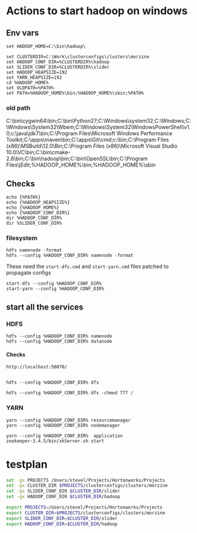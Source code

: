 <!---
  Licensed under the Apache License, Version 2.0 (the "License");
  you may not use this file except in compliance with the License.
  You may obtain a copy of the License at

   http://www.apache.org/licenses/LICENSE-2.0

  Unless required by applicable law or agreed to in writing, software
  distributed under the License is distributed on an "AS IS" BASIS,
  WITHOUT WARRANTIES OR CONDITIONS OF ANY KIND, either express or implied.
  See the License for the specific language governing permissions and
  limitations under the License. See accompanying LICENSE file.
-->

# Actions to start hadoop on windows

## Env vars

    set HADOOP_HOME=C:\bin\hadoop\

    set CLUSTERDIR=C:\Work\clusterconfigs\clusters\morzine
    set HADOOP_CONF_DIR=%CLUSTERDIR%\hadoop
    set SLIDER_CONF_DIR=%CLUSTERDIR%\slider
    set HADOOP_HEAPSIZE=192
    set YARN_HEAPSIZE=192
    cd %HADOOP_HOME%
    set OLDPATH=%PATH%
    set PATH=%HADOOP_HOME%\bin;%HADOOP_HOME%\sbin;%PATH%

### old path

C:\bin\cygwin64\bin;C:\bin\Python27\;C:\Windows\system32;C:\Windows;C:\Windows\System32\Wbem;C:\Windows\System32\WindowsPowerShell\v1.0\;c:\java\jdk7\bin;C:\Program Files\Microsoft Windows Performance Toolkit\;C:\apps\maven\bin;C:\apps\Git\cmd;c:\bin;C:\Program Files (x86)\MSBuild\12.0\Bin;C:\Program Files (x86)\Microsoft Visual Studio 10.0\VC\bin;C:\bin\cmake-2.8\bin;C:\bin\hadoop\bin;C:\bin\OpenSSL\bin;C:\Program Files\jEdit;%HADOOP_HOME%\bin;%HADOOP_HOME%\sbin



## Checks

    echo {%PATH%}
    echo {%HADOOP_HEAPSIZE%}
    echo {%HADOOP_HOME%}
    echo {%HADOOP_CONF_DIR%}
    dir %HADOOP_CONF_DIR%
    dir %SLIDER_CONF_DIR%


### filesystem

    hdfs namenode -format
    hdfs --config %HADOOP_CONF_DIR% namenode -format

These need the `start-dfs.cmd` and `start-yarn.cmd` files patched
to propagate configs

    start-dfs --config %HADOOP_CONF_DIR%
    start-yarn --config %HADOOP_CONF_DIR%

## start all the services

### HDFS

    hdfs --config %HADOOP_CONF_DIR% namenode
    hdfs --config %HADOOP_CONF_DIR% datanode

#### Checks

    http://localhost:50070/


    hdfs --config %HADOOP_CONF_DIR% dfs

    hdfs --config %HADOOP_CONF_DIR% dfs -chmod 777 /



### YARN

    yarn --config %HADOOP_CONF_DIR% resourcemanager
    yarn --config %HADOOP_CONF_DIR% nodemanager

    yarn --config %HADOOP_CONF_DIR%  application
    zookeeper-3.4.5/bin/zkServer.sh start

# testplan

```bash
set -gx PROJECTS /Users/stevel/Projects/Hortonworks/Projects
set -gx CLUSTER_DIR $PROJECTS/clusterconfigs/clusters/morzine
set -gx SLIDER_CONF_DIR $CLUSTER_DIR/slider
set -gx HADOOP_CONF_DIR $CLUSTER_DIR/hadoop

export PROJECTS=/Users/stevel/Projects/Hortonworks/Projects
export CLUSTER_DIR=$PROJECTS/clusterconfigs/clusters/morzine
export SLIDER_CONF_DIR=$CLUSTER_DIR/slider
export HADOOP_CONF_DIR=$CLUSTER_DIR/hadoop

```


